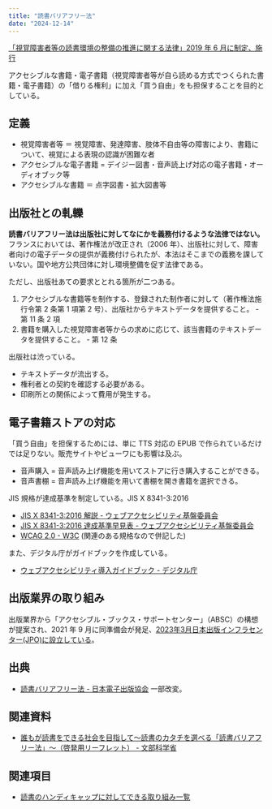```yaml
---
title: "読書バリアフリー法"
date: "2024-12-14"
---
```


[「視覚障害者等の読書環境の整備の推進に関する法律」2019 年 6 月に制定、施行](https://laws.e-gov.go.jp/law/501AC0100000049)

アクセシブルな書籍・電子書籍（視覚障害者等が自ら読める方式でつくられた書籍・電子書籍）の「借りる権利」に加え「買う自由」をも担保することを目的としている。

## 定義

- 視覚障害者等 ＝ 視覚障害、発達障害、肢体不自由等の障害により、書籍について、視覚による表現の認識が困難な者
- アクセシブルな電子書籍 = デイジー図書・音声読上げ対応の電子書籍・オーディオブック等
- アクセシブルな書籍 ＝ 点字図書・拡大図書等

## 出版社との軋轢

**読書バリアフリー法は出版社に対してなにかを義務付けるような法律ではない。** フランスにおいては、著作権法が改正され（2006 年）、出版社に対して、障害者向けの電子データの提供が義務付けられたが、本法はそこまでの義務を課していない。国や地方公共団体に対し環境整備を促す法律である。

ただし、出版社あての要求ととれる箇所が二つある。

1. アクセシブルな書籍等を制作する、登録された制作者に対して（著作権法施行令第 2 条第 1 項第 2 号）、出版社からテキストデータを提供すること。 - 第 11 条 2 項
2. 書籍を購入した視覚障害者等からの求めに応じて、該当書籍のテキストデータを提供すること。 - 第 12 条

出版社は渋っている。

- テキストデータが流出する。
- 権利者との契約を確認する必要がある。
- 印刷所との関係によって費用が発生する。

## 電子書籍ストアの対応

「買う自由」を担保するためには、単に TTS 対応の EPUB で作られているだけでは足りない。販売サイトやビューワにも影響は及ぶ。

- 音声購入 = 音声読み上げ機能を用いてストアに行き購入することができる。
- 音声書棚 = 音声読み上げ機能を用いて書棚を開き書籍を選択できる。

JIS 規格が達成基準を制定している。JIS X 8341-3:2016

- [JIS X 8341-3:2016 解説 - ウェブアクセシビリティ基盤委員会](https://waic.jp/docs/jis2016/understanding/201604/)
- [JIS X 8341-3:2016 達成基準早見表 - ウェブアクセシビリティ基盤委員会](https://waic.jp/resource/jis-x-8341-3-2016/)
- [WCAG 2.0 - W3C](https://www.w3.org/TR/WCAG20/) (関連のある規格なので併記した)

また、デジタル庁がガイドブックを作成している。

- [ウェブアクセシビリティ導入ガイドブック - デジタル庁](https://www.digital.go.jp/resources/introduction-to-web-accessibility-guidebook)

## 出版業界の取り組み

出版業界から「アクセシブル・ブックス・サポートセンター」（ABSC）の構想が提案され、2021 年 9 月に同準備会が発足、[2023年3月日本出版インフラセンター(JPO)に設立している](https://jpo.or.jp/topics/2024/04/240401.html)。

## 出典

- [読書バリアフリー法 - 日本電子出版協会](https://www.jepa.or.jp/ebookpedia/202205_5632/) 一部改変。

## 関連資料

- [誰もが読書をできる社会を目指して～読書のカタチを選べる「読書バリアフリー法」～（啓発用リーフレット） - 文部科学省](https://www.mext.go.jp/a_menu/ikusei/gakusyushien/mext_01304.html)

## 関連項目

- [読書のハンディキャップに対してできる取り組み一覧](20241214-list-of-actions-that-can-be-taken-to-combat-reading-disabilities.md)